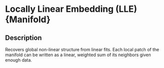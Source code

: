 # Locally Linear Embedding (LLE) {Manifold}

## Description

Recovers global non-linear structure from linear fits. Each local patch of the manifold can be written as a linear, weighted sum of its neighbors given enough data.
